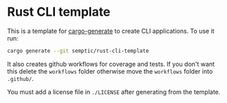 # Rust CLI template

This is a template for [cargo-generate](https://github.com/cargo-generate/cargo-generate) to create CLI applications. To use it run:

```bash
cargo generate --git semptic/rust-cli-template
```

It also creates github workflows for coverage and tests. If you don't want this delete the `workflows` folder otherwise move the `workflows` folder into `.github/`.

You must add a license file in `./LICENSE` after generating from the template.